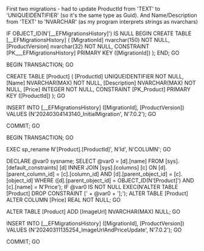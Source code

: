First two migrations - had to update ProductId from 'TEXT' to 'UNIQUEIDENTIFIER' (so it's the same type as Guid). And Name/Description from 'TEXT' to 'NVARCHAR' (as my program interprets strings as nvarchars)


IF OBJECT_ID(N'[__EFMigrationsHistory]') IS NULL
BEGIN
    CREATE TABLE [__EFMigrationsHistory] (
        [MigrationId] nvarchar(150) NOT NULL,
        [ProductVersion] nvarchar(32) NOT NULL,
        CONSTRAINT [PK___EFMigrationsHistory] PRIMARY KEY ([MigrationId])
    );
END;
GO

BEGIN TRANSACTION;
GO

CREATE TABLE [Product] (
    [ProductId] UNIQUEIDENTIFIER NOT NULL,
    [Name] NVARCHAR(MAX) NOT NULL,
    [Description] NVARCHAR(MAX) NOT NULL,
    [Price] INTEGER NOT NULL,
    CONSTRAINT [PK_Product] PRIMARY KEY ([ProductId])
);
GO

INSERT INTO [__EFMigrationsHistory] ([MigrationId], [ProductVersion])
VALUES (N'20240304143140_InitialMigration', N'7.0.2');
GO

COMMIT;
GO

BEGIN TRANSACTION;
GO

EXEC sp_rename N'[Product].[ProductId]', N'Id', N'COLUMN';
GO

DECLARE @var0 sysname;
SELECT @var0 = [d].[name]
FROM [sys].[default_constraints] [d]
INNER JOIN [sys].[columns] [c] ON [d].[parent_column_id] = [c].[column_id] AND [d].[parent_object_id] = [c].[object_id]
WHERE ([d].[parent_object_id] = OBJECT_ID(N'[Product]') AND [c].[name] = N'Price');
IF @var0 IS NOT NULL EXEC(N'ALTER TABLE [Product] DROP CONSTRAINT [' + @var0 + '];');
ALTER TABLE [Product] ALTER COLUMN [Price] REAL NOT NULL;
GO

ALTER TABLE [Product] ADD [ImageUrl] NVARCHAR(MAX) NULL;
GO

INSERT INTO [__EFMigrationsHistory] ([MigrationId], [ProductVersion])
VALUES (N'20240311135254_ImageUrlAndPriceUpdate', N'7.0.2');
GO

COMMIT;
GO

